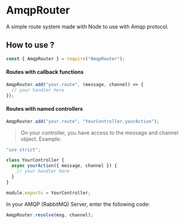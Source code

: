 # AmqpRouter

A simple route system made with Node to use with Amqp protocol.

## How to use ?

```javascript
const { AmqpRouter } = require("AmqpRouter");
```

#### Routes with callback functions

```javascript
AmqpRouter.add("your.route", (message, channel) => {
  // your handler here
});
```

#### Routes with named controllers

```javascript
AmqpRouter.add("your.route", "YourController.yourAction");
```

> On your controller, you have access to the message and channel object. Example:

```javascript
"use strict";

class YourController {
  async yourAction({ message, channel }) {
    // your handler here
  }
}

module.exports = YourController;
```

In your AMQP (RabbitMQ) Server, enter the following code:

```javascript
AmqpRouter.resolve(msg, channel);
```
